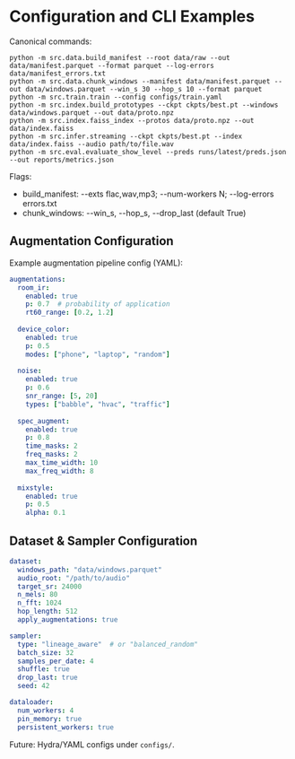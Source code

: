 # Configuration and CLI Examples

Canonical commands:

```
python -m src.data.build_manifest --root data/raw --out data/manifest.parquet --format parquet --log-errors data/manifest_errors.txt
python -m src.data.chunk_windows --manifest data/manifest.parquet --out data/windows.parquet --win_s 30 --hop_s 10 --format parquet
python -m src.train.train --config configs/train.yaml
python -m src.index.build_prototypes --ckpt ckpts/best.pt --windows data/windows.parquet --out data/proto.npz
python -m src.index.faiss_index --protos data/proto.npz --out data/index.faiss
python -m src.infer.streaming --ckpt ckpts/best.pt --index data/index.faiss --audio path/to/file.wav
python -m src.eval.evaluate_show_level --preds runs/latest/preds.json --out reports/metrics.json
```

Flags:
- build_manifest: --exts flac,wav,mp3; --num-workers N; --log-errors errors.txt
- chunk_windows: --win_s, --hop_s, --drop_last (default True)

## Augmentation Configuration

Example augmentation pipeline config (YAML):
```yaml
augmentations:
  room_ir:
    enabled: true
    p: 0.7  # probability of application
    rt60_range: [0.2, 1.2]
  
  device_color:
    enabled: true
    p: 0.5
    modes: ["phone", "laptop", "random"]
  
  noise:
    enabled: true
    p: 0.6
    snr_range: [5, 20]
    types: ["babble", "hvac", "traffic"]
  
  spec_augment:
    enabled: true
    p: 0.8
    time_masks: 2
    freq_masks: 2
    max_time_width: 10
    max_freq_width: 8
  
  mixstyle:
    enabled: true
    p: 0.5
    alpha: 0.1
```

## Dataset & Sampler Configuration

```yaml
dataset:
  windows_path: "data/windows.parquet"
  audio_root: "/path/to/audio"
  target_sr: 24000
  n_mels: 80
  n_fft: 1024
  hop_length: 512
  apply_augmentations: true

sampler:
  type: "lineage_aware"  # or "balanced_random"
  batch_size: 32
  samples_per_date: 4
  shuffle: true
  drop_last: true
  seed: 42

dataloader:
  num_workers: 4
  pin_memory: true
  persistent_workers: true
```

Future: Hydra/YAML configs under `configs/`.
